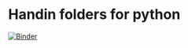 # Handin folders for python
[![Binder](https://mybinder.org/badge_logo.svg)](https://mybinder.org/v2/gh/CarolineHoeg/4sem2020-Python/master)

